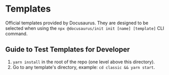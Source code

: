 # Templates

Official templates provided by Docusaurus. They are designed to be selected when using the `npx @docusaurus/init init [name] [template]` CLI command.

## Guide to Test Templates for Developer

1. `yarn install` in the root of the repo (one level above this directory).
1. Go to any template's directory, example: `cd classic && yarn start`.
